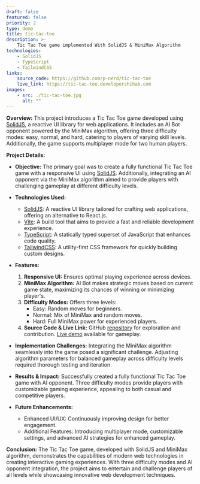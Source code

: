 ```yaml
---
draft: false
featured: false
priority: 2
type: demo
title: tic-tac-toe
description: >-
    Tic Tac Toe game implemented With SolidJS & MiniMax Algorithm
technologies:
    - SolidJS
    - TypeScript
    - TailwindCSS
links:
    source_code: https://github.com/p-nerd/tic-tac-toe
    live_link: https://tic-tac-toe.developershihab.com
images:
    - src: ./tic-tac-toe.jpg
      alt: ""
---
```


**Overview:**
This project introduces a Tic Tac Toe game developed using [SolidJS](https://www.solidjs.com), a reactive UI library for web applications. It includes an AI Bot opponent powered by the MiniMax algorithm, offering three difficulty modes: easy, normal, and hard, catering to players of varying skill levels. Additionally, the game supports multiplayer mode for two human players.

**Project Details:**

- **Objective:**
  The primary goal was to create a fully functional Tic Tac Toe game with a responsive UI using [SolidJS](https://www.solidjs.com). Additionally, integrating an AI opponent via the MiniMax algorithm aimed to provide players with challenging gameplay at different difficulty levels.

- **Technologies Used:**

    - [SolidJS](https://www.solidjs.com): A reactive UI library tailored for crafting web applications, offering an alternative to React.js.
    - [Vite](https://vitejs.dev): A build tool that aims to provide a fast and reliable development experience.
    - [TypeScript](https://www.typescriptlang.org): A statically typed superset of JavaScript that enhances code quality.
    - [TailwindCSS](https://tailwindcss.com): A utility-first CSS framework for quickly building custom designs.

- **Features:**

    1. **Responsive UI:** Ensures optimal playing experience across devices.
    2. **MiniMax Algorithm:** AI Bot makes strategic moves based on current game state, maximizing its chances of winning or minimizing player's.
    3. **Difficulty Modes:** Offers three levels:
        - Easy: Random moves for beginners.
        - Normal: Mix of MiniMax and random moves.
        - Hard: Full MiniMax power for experienced players.
    4. **Source Code & Live Link:** GitHub [repository](https://github.com/p-nerd/tic-tac-toe) for exploration and contribution. [Live demo](https://tic-tac-toe.developershihab.com) available for gameplay.

- **Implementation Challenges:**
  Integrating the MiniMax algorithm seamlessly into the game posed a significant challenge. Adjusting algorithm parameters for balanced gameplay across difficulty levels required thorough testing and iteration.

- **Results & Impact:**
  Successfully created a fully functional Tic Tac Toe game with AI opponent. Three difficulty modes provide players with customizable gaming experience, appealing to both casual and competitive players.

- **Future Enhancements:**
    - Enhanced UI/UX: Continuously improving design for better engagement.
    - Additional Features: Introducing multiplayer mode, customizable settings, and advanced AI strategies for enhanced gameplay.

**Conclusion:**
The Tic Tac Toe game, developed with SolidJS and MiniMax algorithm, demonstrates the capabilities of modern web technologies in creating interactive gaming experiences. With three difficulty modes and AI opponent integration, the project aims to entertain and challenge players of all levels while showcasing innovative web development techniques.
